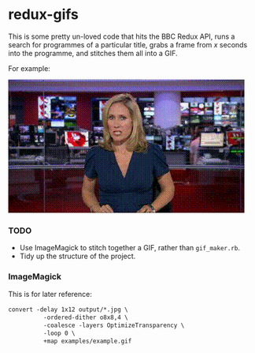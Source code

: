 # redux-gifs

This is some pretty un-loved code that hits the BBC Redux API, runs a search for programmes of a particular title, grabs a frame from *x* seconds into the programme, and stitches them all into a GIF.

For example:

![](https://raw.githubusercontent.com/samstarling/redux-gifs/master/examples/example.gif)

### TODO

* Use ImageMagick to stitch together a GIF, rather than `gif_maker.rb`.
* Tidy up the structure of the project.

### ImageMagick

This is for later reference:

    convert -delay 1x12 output/*.jpg \
              -ordered-dither o8x8,4 \
              -coalesce -layers OptimizeTransparency \
              -loop 0 \
              +map examples/example.gif
